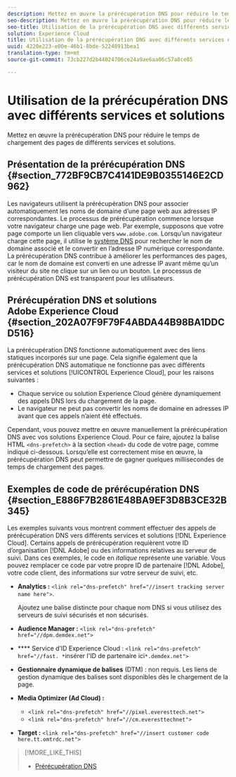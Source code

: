 ```yaml
---
description: Mettez en œuvre la prérécupération DNS pour réduire le temps de chargement des pages de différents services et solutions.
seo-description: Mettez en œuvre la prérécupération DNS pour réduire le temps de chargement des pages de différents services et solutions.
seo-title: Utilisation de la prérécupération DNS avec différents services et solutions
solution: Experience Cloud
title: Utilisation de la prérécupération DNS avec différents services et solutions
uuid: 4220e223-e00e-46b1-8bde-52248913bea1
translation-type: tm+mt
source-git-commit: 73cb227d2b44024706ce24a9ae6aa06c57a8ce85

---
```



# Utilisation de la prérécupération DNS avec différents services et solutions

Mettez en œuvre la prérécupération DNS pour réduire le temps de chargement des pages de différents services et solutions.

## Présentation de la prérécupération DNS {#section_772BF9CB7C4141DE9B0355146E2CD962}

Les navigateurs utilisent la prérécupération DNS pour associer automatiquement les noms de domaine d’une page web aux adresses IP correspondantes. Le processus de prérécupération commence lorsque votre navigateur charge une page web. Par exemple, supposons que votre page comporte un lien cliquable vers `www.adobe.com`. Lorsqu’un navigateur charge cette page, il utilise le [système DNS](https://www.networksolutions.com/support/what-is-a-domain-name-server-dns-and-how-does-it-work/) pour rechercher le nom de domaine associé et le convertir en l’adresse IP numérique correspondante. La prérécupération DNS contribue à améliorer les performances des pages, car le nom de domaine est converti en une adresse IP avant même qu’un visiteur du site ne clique sur un lien ou un bouton. Le processus de prérécupération DNS est transparent pour les utilisateurs.

## Prérécupération DNS et solutions Adobe Experience Cloud {#section_202A07F9F79F4ABDA44B98BA1DDCD516}

La prérécupération DNS fonctionne automatiquement avec des liens statiques incorporés sur une page. Cela signifie également que la prérécupération DNS automatique ne fonctionne pas avec différents services et solutions [!UICONTROL Experience Cloud], pour les raisons suivantes :

* Chaque service ou solution Experience Cloud génère dynamiquement des appels DNS lors du chargement de la page.
* Le navigateur ne peut pas convertir les noms de domaine en adresses IP avant que ces appels n’aient été effectués.

Cependant, vous pouvez mettre en œuvre manuellement la prérécupération DNS avec vos solutions Experience Cloud. Pour ce faire, ajoutez la balise HTML `<dns-prefetch>` à la section `<head>` du code de votre page, comme indiqué ci-dessous. Lorsqu’elle est correctement mise en œuvre, la prérécupération DNS peut permettre de gagner quelques millisecondes de temps de chargement des pages.

## Exemples de code de prérécupération DNS {#section_E886F7B2861E48BA9EF3D8B3CE32B345}

Les exemples suivants vous montrent comment effectuer des appels de prérécupération DNS vers différents services et solutions [!DNL Experience Cloud]. Certains appels de prérécupération requièrent votre ID d’organisation [!DNL Adobe] ou des informations relatives au serveur de suivi. Dans ces exemples, le code en *italique* représente une variable. Vous pouvez remplacer ce code par votre propre ID de partenaire [!DNL Adobe], votre code client, des informations sur votre serveur de suivi, etc.

* **Analytics :** `<link rel="dns-prefetch" href="//insert tracking server name here">`.

   Ajoutez une balise distincte pour chaque nom DNS si vous utilisez des serveurs de suivi sécurisés et non sécurisés.

* **Audience Manager :** `<link rel="dns-prefetch" href="//dpm.demdex.net">`

* **** Service d’ID Experience Cloud : `<link rel="dns-prefetch" href="//fast. *`insérer l&#39;ID de partenaire ici`*.demdex.net">`

* **Gestionnaire dynamique de balises** (DTM) : non requis. Les liens de gestion dynamique des balises sont disponibles dès le chargement de la page.

* **Media Optimizer (Ad Cloud) :**

   * `<link rel="dns-prefetch" href="//pixel.everesttech.net">`
   * `<link rel="dns-prefetch" href="//cm.everesttechnet">`


* **Target :** `<link rel="dns-prefetch" href="//insert customer code here.tt.omtrdc.net">`

>[!MORE_LIKE_THIS]
>
>* [Prérécupération DNS](https://www.chromium.org/developers/design-documents/dns-prefetching)

